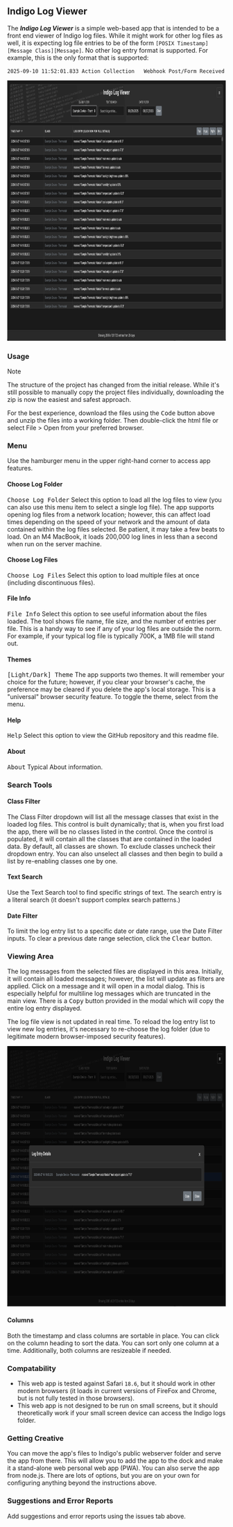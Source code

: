 ## Indigo Log Viewer

The ***Indigo Log Viewer*** is a simple web-based app that is intended to be a front end viewer of Indigo log files.
While it might work for other log files as well, it is expecting log file entries to be of the form 
`[POSIX Timestamp][Message Class][Message]`. No other log entry format is supported. For example, this is the only 
format that is supported:
```text
2025-09-10 11:52:01.833	Action Collection	Webhook Post/Form Received
```
<img src="assets/images/Screenshot.png" alt="Screenshot" width="800" height="600">

### Usage
> [!NOTE] 
> The structure of the project has changed from the initial release. While it's still possible to manually copy the
project files individually, downloading the zip is now the easiest and safest approach.

For the best experience, download the files using the <kbd>Code</kbd> button above and unzip the files into a working 
folder. Then double-click the html file or select File > Open from your preferred browser.

### Menu
Use the hamburger menu in the upper right-hand corner to access app features.

#### Choose Log Folder
<kbd>Choose Log Folder</kbd> Select this option to load all the log files to view (you can also use this menu item to 
select a single log file). The app supports opening log files from a network location; however, this can affect load 
times depending on the speed of your network and the amount of data contained within the log files selected. Be 
patient, it may take a few beats to load. On an M4 MacBook, it loads 200,000 log lines in less than a second when run 
on the server machine.

#### Choose Log Files
<kbd>Choose Log Files</kbd> Select this option to load multiple files at once (including discontinuous files).

#### File Info
<kbd>File Info</kbd> Select this option to see useful information about the files loaded. The tool shows file name, file 
size, and the number of entries per file. This is a handy way to see if any of your log files are outside the norm. For 
example, if your typical log file is typically 700K, a 1MB file will stand out.  

#### Themes
<kbd>[Light/Dark] Theme</kbd> The app supports two themes. It will remember your choice for the future; however, if you 
clear your browser's cache, the preference may be cleared if you delete the app's local storage. This is a "universal" 
browser security feature. To toggle the theme, select  from the menu.

#### Help
<kbd>Help</kbd> Select this option to view the GitHub repository and this readme file.

#### About
<kbd>About</kbd> Typical About information.

### Search Tools
#### Class Filter
The Class Filter dropdown will list all the message classes that exist in the loaded log files. This control is built 
dynamically; that is, when you first load the app, there will be no classes listed in the control. Once the control is
populated, it will contain all the classes that are contained in the loaded data. By default, all classes are shown. To
exclude classes uncheck their dropdown entry. You can also unselect all classes and then begin to build a list by
re-enabling classes one by one.

#### Text Search
Use the Text Search tool to find specific strings of text. The search entry is a literal search (it doesn't support 
complex search patterns.)

#### Date Filter
To limit the log entry list to a specific date or date range, use the Date Filter inputs. To clear a previous date range
selection, click the <kbd>Clear</kbd> button.

### Viewing Area
The log messages from the selected files are displayed in this area. Initially, it will contain all loaded messages; 
however, the list will update as filters are applied. Click on a message and it will open in a modal dialog. This is
especially helpful for multiline log messages which are truncated in the main view. There is a <kbd>Copy</kbd> button
provided in the modal which will copy the entire log entry displayed.

The log file view is not updated in real time. To reload the log entry list to view new log entries, it's necessary to
re-choose the log folder (due to legitimate modern browser-imposed security features).

<img src="assets/images/Screenshot with Modal.png" alt="Screenshot with Modal" width="800" height="600">

#### Columns
Both the timestamp and class columns are sortable in place. You can click on the column heading to sort the data. You 
can sort only one column at a time. Additionally, both columns are resizeable if needed.

### Compatability
- This web app is tested against Safari `18.6`, but it should work in other modern browsers (it loads in current 
  versions of FireFox and Chrome, but is not fully tested in those browsers).
- This web app is not designed to be run on small screens, but it should theoretically work if your small screen device 
  can access the Indigo logs folder.

### Getting Creative
You can move the app's files to Indigo's public webserver folder and serve the app from there. This will allow you to 
add the app to the dock and make it a stand-alone web personal web app (PWA). You can also serve the app from node.js. 
There are lots of options, but you are on your own for configuring anything beyond the instructions above.

### Suggestions and Error Reports
Add suggestions and error reports using the issues tab above.
